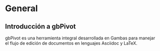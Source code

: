 # General

## Introducción a gbPivot

gbPivot es una herramienta integral desarrollada en Gambas para manejar el flujo de edición de documentos en lenguajes Asciidoc y LaTeX.
